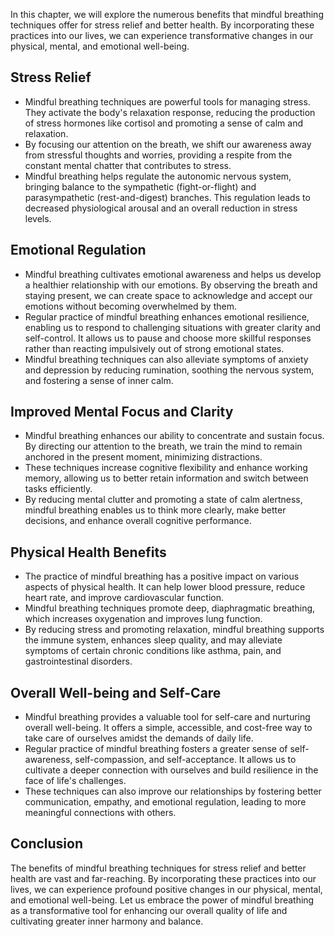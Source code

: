 
In this chapter, we will explore the numerous benefits that mindful breathing techniques offer for stress relief and better health. By incorporating these practices into our lives, we can experience transformative changes in our physical, mental, and emotional well-being.

Stress Relief
-------------

* Mindful breathing techniques are powerful tools for managing stress. They activate the body's relaxation response, reducing the production of stress hormones like cortisol and promoting a sense of calm and relaxation.
* By focusing our attention on the breath, we shift our awareness away from stressful thoughts and worries, providing a respite from the constant mental chatter that contributes to stress.
* Mindful breathing helps regulate the autonomic nervous system, bringing balance to the sympathetic (fight-or-flight) and parasympathetic (rest-and-digest) branches. This regulation leads to decreased physiological arousal and an overall reduction in stress levels.

Emotional Regulation
--------------------

* Mindful breathing cultivates emotional awareness and helps us develop a healthier relationship with our emotions. By observing the breath and staying present, we can create space to acknowledge and accept our emotions without becoming overwhelmed by them.
* Regular practice of mindful breathing enhances emotional resilience, enabling us to respond to challenging situations with greater clarity and self-control. It allows us to pause and choose more skillful responses rather than reacting impulsively out of strong emotional states.
* Mindful breathing techniques can also alleviate symptoms of anxiety and depression by reducing rumination, soothing the nervous system, and fostering a sense of inner calm.

Improved Mental Focus and Clarity
---------------------------------

* Mindful breathing enhances our ability to concentrate and sustain focus. By directing our attention to the breath, we train the mind to remain anchored in the present moment, minimizing distractions.
* These techniques increase cognitive flexibility and enhance working memory, allowing us to better retain information and switch between tasks efficiently.
* By reducing mental clutter and promoting a state of calm alertness, mindful breathing enables us to think more clearly, make better decisions, and enhance overall cognitive performance.

Physical Health Benefits
------------------------

* The practice of mindful breathing has a positive impact on various aspects of physical health. It can help lower blood pressure, reduce heart rate, and improve cardiovascular function.
* Mindful breathing techniques promote deep, diaphragmatic breathing, which increases oxygenation and improves lung function.
* By reducing stress and promoting relaxation, mindful breathing supports the immune system, enhances sleep quality, and may alleviate symptoms of certain chronic conditions like asthma, pain, and gastrointestinal disorders.

Overall Well-being and Self-Care
--------------------------------

* Mindful breathing provides a valuable tool for self-care and nurturing overall well-being. It offers a simple, accessible, and cost-free way to take care of ourselves amidst the demands of daily life.
* Regular practice of mindful breathing fosters a greater sense of self-awareness, self-compassion, and self-acceptance. It allows us to cultivate a deeper connection with ourselves and build resilience in the face of life's challenges.
* These techniques can also improve our relationships by fostering better communication, empathy, and emotional regulation, leading to more meaningful connections with others.

Conclusion
----------

The benefits of mindful breathing techniques for stress relief and better health are vast and far-reaching. By incorporating these practices into our lives, we can experience profound positive changes in our physical, mental, and emotional well-being. Let us embrace the power of mindful breathing as a transformative tool for enhancing our overall quality of life and cultivating greater inner harmony and balance.
